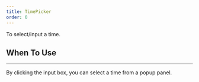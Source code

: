 ```yaml
---
title: TimePicker
order: 0
---
```


To select/input a time.

## When To Use

* * *

By clicking the input box, you can select a time from a popup panel.

